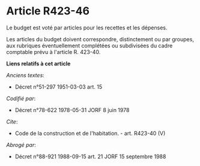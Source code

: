 # Article R423-46

Le budget est voté par articles pour les recettes et les dépenses.

Les articles du budget doivent correspondre, distinctement ou par groupes, aux rubriques éventuellement complétées ou
subdivisées du cadre comptable prévu à l'article R. 423-40.

**Liens relatifs à cet article**

_Anciens textes_:

  - Décret n°51-297 1951-03-03 art. 15

_Codifié par_:

  - Décret n°78-622 1978-05-31 JORF 8 juin 1978

_Cite_:

  - Code de la construction et de l'habitation. - art. R423-40 (V)

_Abrogé par_:

  - Décret n°88-921 1988-09-15 art. 21 JORF 15 septembre 1988
